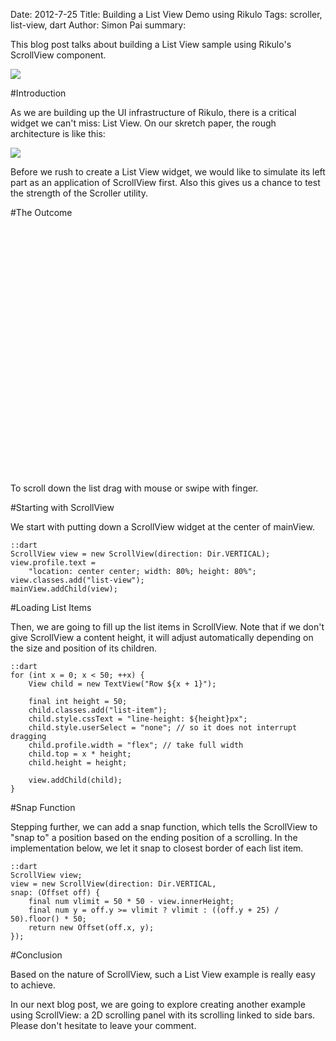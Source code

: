 Date: 2012-7-25
Title: Building a List View Demo using Rikulo
Tags: scroller, list-view, dart
Author: Simon Pai
summary: <p>This blog post talks about building a List View sample using Rikulo's ScrollView component.</p><img src="/files/tutorial/list-view/list-view-sample.png" class="center-blog-image" />

#Introduction

As we are building up the UI infrastructure of Rikulo, there is a critical widget we can't miss: List View. On our skretch paper, the rough architecture is like this:

<img src="/files/tutorial/list-view/list-view-architecture.png" class="center-blog-image" />

Before we rush to create a List View widget, we would like to simulate its left part as an application of ScrollView first. Also this gives us a chance to test the strength of the Scroller utility.

#The Outcome

<p>
<link rel="stylesheet" type="text/css" href="/files/_common/view.css" />
<link rel="stylesheet" type="text/css" href="/files/tutorial/list-view/scroll-view.css" />
<div id="v-main" class="center-blog-image" style="width:572px;height:396px"></div>
<script type="application/dart" src="/files/tutorial/list-view/ListViewDemo.dart"></script>
<script src="/files/_common/dart.js"></script>
</p>

To scroll down the list drag with mouse or swipe with finger.

#Starting with ScrollView

We start with putting down a ScrollView widget at the center of mainView.

	::dart
	ScrollView view = new ScrollView(direction: Dir.VERTICAL);
	view.profile.text =
		"location: center center; width: 80%; height: 80%";
	view.classes.add("list-view");
	mainView.addChild(view);

#Loading List Items

Then, we are going to fill up the list items in ScrollView. Note that if we don't give ScrollView a content height, it will adjust automatically depending on the size and position of its children.

	::dart
	for (int x = 0; x < 50; ++x) {
		View child = new TextView("Row ${x + 1}");

		final int height = 50;
		child.classes.add("list-item");
		child.style.cssText = "line-height: ${height}px";
		child.style.userSelect = "none"; // so it does not interrupt dragging
		child.profile.width = "flex"; // take full width
		child.top = x * height;
		child.height = height;

		view.addChild(child);
	}

#Snap Function

Stepping further, we can add a snap function, which tells the ScrollView to "snap to" a position based on the ending position of a scrolling. In the implementation below, we let it snap to closest border of each list item.

	::dart
	ScrollView view;
	view = new ScrollView(direction: Dir.VERTICAL, 
	snap: (Offset off) {
		final num vlimit = 50 * 50 - view.innerHeight;
		final num y = off.y >= vlimit ? vlimit : ((off.y + 25) / 50).floor() * 50;
		return new Offset(off.x, y);
	});

#Conclusion

Based on the nature of ScrollView, such a List View example is really easy to achieve.

In our next blog post, we are going to explore creating another example using ScrollView: a 2D scrolling panel with its scrolling linked to side bars. Please don't hesitate to leave your comment.
